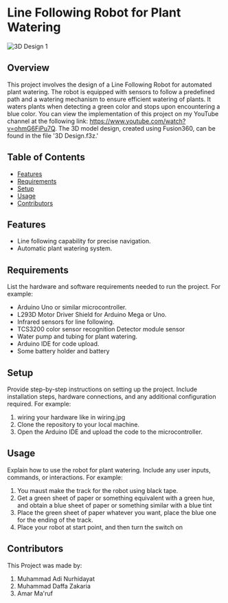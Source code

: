 # Line Following Robot for Plant Watering

![3D Design 1](https://github.com/Madinu18/Line-Following-Robot-for-Plant-Watering/assets/85431559/ea3d0af6-6ef2-4c12-9423-e38bdb0c7f8b)

## Overview

This project involves the design of a Line Following Robot for automated plant watering. The robot is equipped with sensors to follow a predefined path and a watering mechanism to ensure efficient watering of plants. It waters plants when detecting a green color and stops upon encountering a blue color. You can view the implementation of this project on my YouTube channel at the following link: https://www.youtube.com/watch?v=ohmG6FiPu7Q. The 3D model design, created using Fusion360, can be found in the file '3D Design.f3z.'

## Table of Contents

- [Features](#features)
- [Requirements](#requirements)
- [Setup](#setup)
- [Usage](#usage)
- [Contributors](#contributors)

## Features

- Line following capability for precise navigation.
- Automatic plant watering system.

## Requirements

List the hardware and software requirements needed to run the project. For example:
- Arduino Uno or similar microcontroller.
- L293D Motor Driver Shield for Arduino Mega or Uno.
- Infrared sensors for line following.
- TCS3200 color sensor recognition Detector module sensor
- Water pump and tubing for plant watering.
- Arduino IDE for code upload.
- Some battery holder and battery

## Setup

Provide step-by-step instructions on setting up the project. Include installation steps, hardware connections, and any additional configuration required. For example:

1. wiring your hardware like in wiring.jpg
3. Clone the repository to your local machine.
4. Open the Arduino IDE and upload the code to the microcontroller.

## Usage

Explain how to use the robot for plant watering. Include any user inputs, commands, or interactions. For example:

1. You maust make the track for the robot using black tape.
2. Get a green sheet of paper or something equivalent with a green hue, and obtain a blue sheet of paper or something similar with a blue tint
3. Place the green sheet of paper whatever you want, place the blue one for the ending of the track.
4. Place your robot at start point, and then turn the switch on

## Contributors

This Project was made by:
1. Muhammad Adi Nurhidayat
2. Muhammad Daffa Zakaria
3. Amar Ma'ruf
